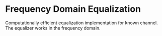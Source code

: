 # Frequency Domain Equalization
 Computationally efficient equalization implementation for known channel. The equalizer works in the frequency domain.
